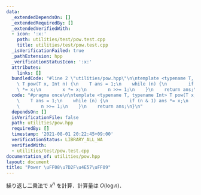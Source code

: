 ```yaml
---
data:
  _extendedDependsOn: []
  _extendedRequiredBy: []
  _extendedVerifiedWith:
  - icon: ':x:'
    path: utilities/test/pow.test.cpp
    title: utilities/test/pow.test.cpp
  _isVerificationFailed: true
  _pathExtension: hpp
  _verificationStatusIcon: ':x:'
  attributes:
    links: []
  bundledCode: "#line 2 \"utilities/pow.hpp\"\n\ntemplate <typename T, typename Int>\
    \ T pow(T x, Int n) {\n    T ans = 1;\n    while (n) {\n        if (n & 1) ans\
    \ *= x;\n        x *= x;\n        n >>= 1;\n    }\n    return ans;\n}\n"
  code: "#pragma once\n\ntemplate <typename T, typename Int> T pow(T x, Int n) {\n\
    \    T ans = 1;\n    while (n) {\n        if (n & 1) ans *= x;\n        x *= x;\n\
    \        n >>= 1;\n    }\n    return ans;\n}\n"
  dependsOn: []
  isVerificationFile: false
  path: utilities/pow.hpp
  requiredBy: []
  timestamp: '2021-08-01 20:22:45+09:00'
  verificationStatus: LIBRARY_ALL_WA
  verifiedWith:
  - utilities/test/pow.test.cpp
documentation_of: utilities/pow.hpp
layout: document
title: "Power \uFF08\u7D2F\u4E57\uFF09"
---
```


繰り返し二乗法で $x^n$ を計算．計算量は $O(\log n)$．
